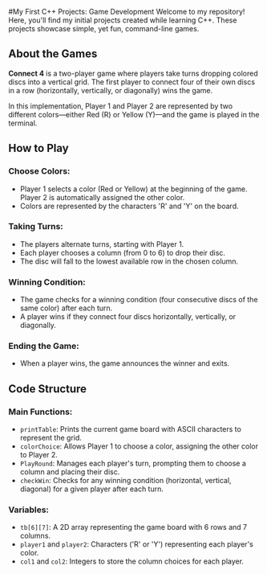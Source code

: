 #My First C++ Projects: Game Development
Welcome to my repository! Here, you'll find my initial projects created while learning C++. These projects showcase simple, yet fun, command-line games.

## About the Games

**Connect 4** is a two-player game where players take turns dropping colored discs into a vertical grid. The first player to connect four of their own discs in a row (horizontally, vertically, or diagonally) wins the game.

In this implementation, Player 1 and Player 2 are represented by two different colors—either Red (R) or Yellow (Y)—and the game is played in the terminal.

## How to Play

### Choose Colors:
- Player 1 selects a color (Red or Yellow) at the beginning of the game. Player 2 is automatically assigned the other color.
- Colors are represented by the characters 'R' and 'Y' on the board.

### Taking Turns:
- The players alternate turns, starting with Player 1.
- Each player chooses a column (from 0 to 6) to drop their disc.
- The disc will fall to the lowest available row in the chosen column.

### Winning Condition:
- The game checks for a winning condition (four consecutive discs of the same color) after each turn.
- A player wins if they connect four discs horizontally, vertically, or diagonally.

### Ending the Game:
- When a player wins, the game announces the winner and exits.

## Code Structure

### Main Functions:
- `printTable`: Prints the current game board with ASCII characters to represent the grid.
- `colorChoice`: Allows Player 1 to choose a color, assigning the other color to Player 2.
- `PlayRound`: Manages each player's turn, prompting them to choose a column and placing their disc.
- `checkWin`: Checks for any winning condition (horizontal, vertical, diagonal) for a given player after each turn.

### Variables:
- `tb[6][7]`: A 2D array representing the game board with 6 rows and 7 columns.
- `player1` and `player2`: Characters ('R' or 'Y') representing each player's color.
- `col1` and `col2`: Integers to store the column choices for each player.
